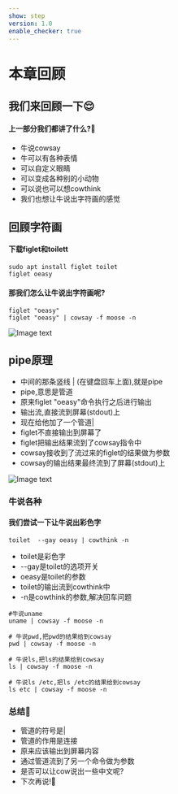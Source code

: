 ```yaml
---
show: step
version: 1.0
enable_checker: true
---
```


# 本章回顾

## 我们来回顾一下😌

#### 上一部分我们都讲了什么?🤔

- 牛说cowsay
- 牛可以有各种表情
- 可以自定义眼睛
- 可以变成各种别的小动物
- 可以说也可以想cowthink
- 我们也想让牛说出字符画的感觉

## 回顾字符画

#### 下载figlet和toilett

```shell 
sudo apt install figlet toilet
figlet oeasy
```

#### 那我们怎么让牛说出字符画呢?

```shell 
figlet "oeasy" 
figlet "oeasy" | cowsay -f moose -n 
```

![Image text](https://labfile.oss.aliyuncs.com/courses/2712/cowsay_pipe.png)

## pipe原理
- 中间的那条竖线 | (在键盘回车上面),就是pipe
- pipe,意思是管道
- 原来figlet "oeasy"命令执行之后进行输出
- 输出流,直接流到屏幕(stdout)上
- 现在给他加了一个管道|
- figlet不直接输出到屏幕了
- figlet把输出结果流到了cowsay指令中
- cowsay接收到了流过来的figlet的结果做为参数
- cowsay的输出结果最终流到了屏幕(stdout)上

![Image text](https://labfile.oss.aliyuncs.com/courses/2712/pipe.png)


### 牛说各种
#### 我们尝试一下让牛说出彩色字

```shell 
toilet  --gay oeasy | cowthink -n
```
- toilet是彩色字
- --gay是toilet的选项开关
- oeasy是toilet的参数
- toilet的输出流到cowthink中
- -n是cowthink的参数,解决回车问题

```shell
#牛说uname
uname | cowsay -f moose -n 

# 牛说pwd,把pwd的结果给到cowsay
pwd | cowsay -f moose -n 

# 牛说ls,把ls的结果给到cowsay
ls | cowsay -f moose -n 

# 牛说ls /etc,把ls /etc的结果给到cowsay
ls etc | cowsay -f moose -n 
```



### 总结🤨
- 管道的符号是|
- 管道的作用是连接
- 原来应该输出到屏幕内容
- 通过管道流到了另一个命令做为参数
- 是否可以让cow说出一些中文呢?
- 下次再说!👋
